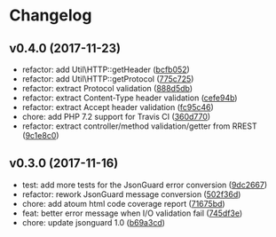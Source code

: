 #  Changelog

## v0.4.0 (2017-11-23)

* refactor: add Util\HTTP::getHeader ([bcfb052](https://github.com/RETFU/RREST/commit/bcfb052))
* refactor: add Util\HTTP::getProtocol ([775c725](https://github.com/RETFU/RREST/commit/775c725))
* refactor: extract Protocol validation ([888d5db](https://github.com/RETFU/RREST/commit/888d5db))
* refactor: extract Content-Type header validation ([cefe94b](https://github.com/RETFU/RREST/commit/cefe94b))
* refactor: extract Accept header validation ([fc95c46](https://github.com/RETFU/RREST/commit/fc95c46))
* chore: add PHP 7.2 support for Travis CI ([360d770](https://github.com/RETFU/RREST/commit/360d770))
* refactor: extract controller/method validation/getter from RREST ([9c1e8c0](https://github.com/RETFU/RREST/commit/9c1e8c0))

## v0.3.0 (2017-11-16)

* test: add more tests for the JsonGuard error conversion ([9dc2667](https://github.com/RETFU/RREST/commit/9dc2667))
* refactor: rework JsonGuard message conversion ([502f36d](https://github.com/RETFU/RREST/commit/502f36d))
* chore: add atoum html code coverage report ([71675bd](https://github.com/RETFU/RREST/commit/71675bd))
* feat: better error message when I/O validation fail ([745df3e](https://github.com/RETFU/RREST/commit/745df3e))
* chore: update jsonguard 1.0 ([b69a3cd](https://github.com/RETFU/RREST/commit/b69a3cd))
